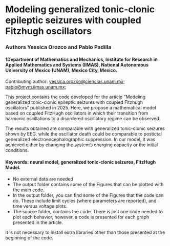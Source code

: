 # Modeling generalized tonic-clonic epileptic seizures with coupled Fitzhugh oscillators
### Authors Yessica Orozco and Pablo Padilla
#### 1Department of Mathematics and Mechanics, Institute for Research in Applied Mathematics and Systems (IIMAS), National Autonomous University of Mexico (UNAM), Mexico City, Mexico.
Contributing author: yessica.orozco@ciencias.unam.mx; pablo@mym.iimas.unam.mx;

This project contains the code developed for the article "Modeling generalized tonic-clonic epileptic seizures with coupled Fitzhugh oscillators" published in 2025. Here, we propose a mathematical model based on coupled FitzHugh oscillators in which their transition from harmonic oscillations to a disordered oscillatory regime can be observed. 

The results obtained are comparable with generalized tonic-clonic seizures shown by EEG. while  the oscillator death could be comparable to postictal generalized electroencephalographic suppression. In our model, it was achieved either by changing the system’s charging capacity or the initial conditions.

#### Keywords: neural model, generalized tonic-clonic seizures, FitzHugh Model.

 - No external data are needed
 - The output folder contains some of the Figures that can be plotted with the main code.
 - In the output folder, you can find some of the Figures that the code can do. These include limit cycles (where parameters are reported), and time versus voltage plots.
 - The source folder, contains the code. There is just one code needed to plot each behavior, however, a code is presented for each graph presented in the article.
 
 
 It is not necessary to install extra libraries other than those presented at the beginning of the code.

